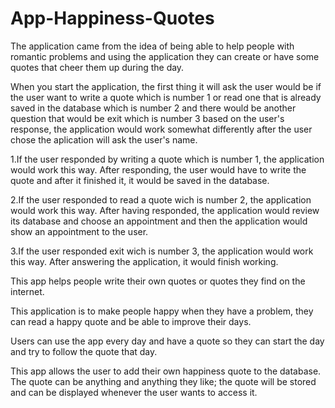 # App-Happiness-Quotes

The application came from the idea of being able to help people with romantic problems and using the application they can create or have some quotes that cheer them up during the day. 

When you start the application, the first thing it will ask the user would be if the user want to write a quote which is number 1 or read one that is already saved in the database which is number 2 and there would be another question that would be exit which is number 3 based on the user's response, the application would work somewhat differently after the user chose the aplication will ask the user's name.

1.If the user responded by writing a quote which is number 1, the application would work this way. After responding, the user would have to write the quote and after it finished it, it would be saved in the database. 

2.If the user responded to read a quote wich is number 2, the application would work this way. After having responded, the application would review its database and choose an appointment and then the application would show an appointment to the user. 

3.If the user responded exit wich is number 3, the application would work this way. After answering the application, it would finish working. 

This app helps people write their own quotes or quotes they find on the internet. 

This application is to make people happy when they have a problem, they can read a happy quote and be able to improve their days. 

Users can use the app every day and have a quote so they can start the day and try to follow the quote that day. 

This app allows the user to add their own happiness quote to the database. The quote can be anything and anything they like; the quote will be stored and can be displayed whenever the user wants to access it. 
